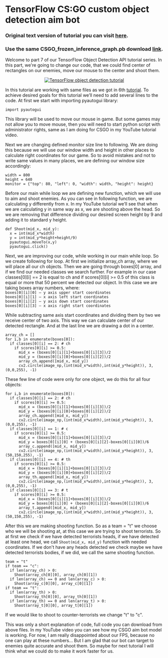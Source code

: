 # TensorFlow CS:GO custom object detection aim bot
### Original text version of tutorial you can visit [here](http://pylessons.com/Tensorflow-object-detection-csgo-aim-bot).
### Use the same CSGO_frozen_inference_graph.pb download [link](https://drive.google.com/open?id=1U6JBcTKPEG9pxviCidVhkPe459XSJlXm).

Welcome to part 7 of our TensorFlow Object Detection API tutorial series. In this part, we're going to change our code, that we could find center of rectangles on our enemies, move our mouse to the center and shoot them.

<div align="center">
  <a href="https://www.youtube.com/watch?v=nJ3p96TevMw" target="_blank"><img src="https://github.com/pythonlessons/TensorFlow-object-detection-tutorial/blob/master/1_part%20images/6_YouTube.JPG" alt="TensorFlow object detection tutorial"></a>
</div>

In this tutorial are working with same files as we got in 6th [tutorial](https://github.com/pythonlessons/TensorFlow-object-detection-tutorial/tree/master/6_part%20actual%20CSGO%20object%20detection). To achieve desired goals for this tutorial we’ll need to add several lines to the code. At first we start with importing pyautogui library:
```
import pyautogui
```
This library will be used to move our mouse in game. But some games may not allow you to move mouse, then you will need to start python script with administrator rights, same as I am doing for CSGO in my YouTube tutorial video.

Next we are changing defined monitor size line to following. We are doing this because we will use our window width and height in other places to calculate right coordinates for our game. So to avoid mistakes and not to write same values in many places, we are defining our window size accordingly:
```
width = 800
height = 640
monitor = {"top": 80, "left": 0, "width": width, "height": height}
```

Before our main while loop we are defining new function, which we will use to aim and shoot enemies. As you can see in following function, we are calculating y differently from x. In my YouTube tutorial we’ll see that when we are calculating y in same way as x, we are shooting above the head. So we are removing that difference dividing our desired screen height by 9 and adding it to standard y height. 
```
def Shoot(mid_x, mid_y):
  x = int(mid_x*width)
  y = int(mid_y*height+height/9)
  pyautogui.moveTo(x,y)
  pyautogui.click()
```

Next, we are improving our code, while working in our main while loop. So we create following for loop. At first we initialize array_ch array, where we will place all our ch objects. Then we are going through boxes[0] array, and if we find our needed classes we search further. For example in our case classes[0][i] == 2 is equal to ch and if scores[0][i] >= 0.5 of this class is equal or more that 50 percent we detected our object. In this case we are taking boxes array numbers, where:<br>```boxes[0][i][0] – y axis upper start coordinates```<br>```boxes[0][i][1] – x axis left start coordinates```<br>```boxes[0][i][2] – y axis down start coordinates```<br>```boxes[0][i][3] – x axis right start coordinates```

While subtracting same axis start coordinates and dividing them by two we receive center of two axis. This way we can calculate center of our detected rectangle.
And at the last line we are drawing a dot in a center.

```
array_ch = []
for i,b in enumerate(boxes[0]):
  if classes[0][i] == 2: # ch
    if scores[0][i] >= 0.5:
      mid_x = (boxes[0][i][1]+boxes[0][i][3])/2
      mid_y = (boxes[0][i][0]+boxes[0][i][2])/2
      array_ch.append([mid_x, mid_y])
      cv2.circle(image_np,(int(mid_x*width),int(mid_y*height)), 3, (0,0,255), -1)
```
These few line of code were only for one object, we do this for all four objects:
```
for i,b in enumerate(boxes[0]):
  if classes[0][i] == 2: # ch
    if scores[0][i] >= 0.5:
      mid_x = (boxes[0][i][1]+boxes[0][i][3])/2
      mid_y = (boxes[0][i][0]+boxes[0][i][2])/2
      array_ch.append([mid_x, mid_y])
      cv2.circle(image_np,(int(mid_x*width),int(mid_y*height)), 3, (0,0,255), -1)
  if classes[0][i] == 1: # c 
    if scores[0][i] >= 0.5:
      mid_x = (boxes[0][i][1]+boxes[0][i][3])/2
      mid_y = boxes[0][i][0] + (boxes[0][i][2]-boxes[0][i][0])/6
      array_c.append([mid_x, mid_y])
      cv2.circle(image_np,(int(mid_x*width),int(mid_y*height)), 3, (50,150,255), -1)
  if classes[0][i] == 4: # th
    if scores[0][i] >= 0.5:
      mid_x = (boxes[0][i][1]+boxes[0][i][3])/2
      mid_y = (boxes[0][i][0]+boxes[0][i][2])/2
      array_th.append([mid_x, mid_y])
      cv2.circle(image_np,(int(mid_x*width),int(mid_y*height)), 3, (0,0,255), -1)
  if classes[0][i] == 3: # t
    if scores[0][i] >= 0.5:
      mid_x = (boxes[0][i][1]+boxes[0][i][3])/2
      mid_y = boxes[0][i][0] + (boxes[0][i][2]-boxes[0][i][0])/6
      array_t.append([mid_x, mid_y])
      cv2.circle(image_np,(int(mid_x*width),int(mid_y*height)), 3, (50,150,255), -1)
```
After this we are making shooting function. So as a team = "t" we choose who we will be shooting at, at this case we are trying to shoot terrorists. So at first we check if we have detected terrorists heads, if we have detected at least one head, we call ```Shoot(mid_x, mid_y)``` function with needed coordinates. If we don't have any heads detected we check maybe we have detected terrorists bodies, if we did, we call the same shooting function.
```
team = "t"
if team == "c":
  if len(array_ch) > 0:
    Shoot(array_ch[0][0], array_ch[0][1])
  if len(array_ch) == 0 and len(array_c) > 0:
    Shoot(array_c[0][0], array_c[0][1])
if team == "t":
  if len(array_th) > 0:
    Shoot(array_th[0][0], array_th[0][1])
  if len(array_th) == 0 and len(array_t) > 0:
    Shoot(array_t[0][0], array_t[0][1])
```
If we would like to shoot to counter-terrorists we change "t" to "c". 

This was only a short explanation of code, full code you can download from above files.
In my YouTube video you can see how my CSGO aim bot model is working. For now, I am really disappointed about our FPS, because no one can play at these numbers... But I am glad that our bot can target to enemies quite accurate and shoot them. So maybe for next tutorial I will think what we could do to make it work faster for us.


